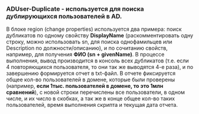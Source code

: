 ### ADUser-Duplicate - используется для поиска дублирующихся пользователей в AD. 

В блоке region (change properties) используется два примера: поиск дубликатов по одному свойству **DisplayName** (раскомментировать одну строку, можно использовать sn, для поиска однофамильцев или Description по должности/описанию), и по сочитанию свойств, например, для получения **ФИО (sn + givenName)**. В процессе выполнения, вывод производится в консоль всех дубликатов (т.е. если 4 повторяющихся пользователя, то они так же выводятся 4-е раза), и по завершению формируется отчет в txt-файл. В отчете фиксируется общее кол-во пользователей в домене, которые были проверены (например, **если 1тыс. пользователей в домене, то это 1млн сравнений**), с новой строки перечислены все пользователи, в одном числе, и их число в скобках, а так же в конце общее кол-во таких пользователей, время выполнения скрипта и текущая дата отчета.
